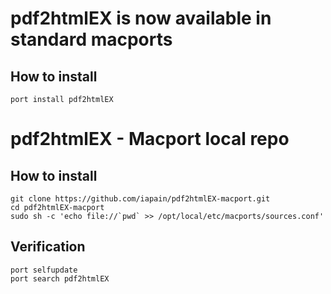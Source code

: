pdf2htmlEX is now available in standard macports
==========================
## How to install
```
port install pdf2htmlEX
```


pdf2htmlEX - Macport local repo
==========================
## How to install

```
git clone https://github.com/iapain/pdf2htmlEX-macport.git
cd pdf2htmlEX-macport
sudo sh -c 'echo file://`pwd` >> /opt/local/etc/macports/sources.conf'
```

## Verification
```
port selfupdate
port search pdf2htmlEX
```
